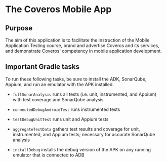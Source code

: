# The Coveros Mobile App
## Purpose
The aim of this application is to facilitate the instruction of the Mobile Application Testing course, brand and advertise Coveros and its services, and demonstrate Coveros' competency in mobile application development.
## Important Gradle tasks
To run these following tasks, be sure to install the ADK, SonarQube, Appium, and run an emulator with the APK installed. 
- `fullSonarAnalysis` runs all tests (i.e. unit, instrumented, and Appium) with test coverage and SonarQube analysis

- `connectedDebugAndroidTest` runs instrumented tests

- `testDebugUnitTest` runs unit and Appium tests

- `aggregateTestData` gathers test results and coverage for unit, instrumented, and Appium tests; necessary for accurate SonarQube analysis

- `installDebug` installs the debug version of the APK on any running emulator that is connected to ADB